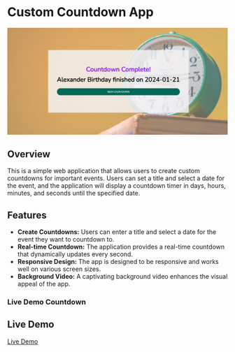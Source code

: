 # Custom Countdown App

![Custom Countdown App](1.png)

## Overview

This is a simple web application that allows users to create custom countdowns for important events. Users can set a title and select a date for the event, and the application will display a countdown timer in days, hours, minutes, and seconds until the specified date.

## Features

- **Create Countdowns:** Users can enter a title and select a date for the event they want to countdown to.
- **Real-time Countdown:** The application provides a real-time countdown that dynamically updates every second.
- **Responsive Design:** The app is designed to be responsive and works well on various screen sizes.
- **Background Video:** A captivating background video enhances the visual appeal of the app.

### Live Demo Countdown
## Live Demo
[Live Demo](https://lambrugeorge.github.io/custom-countdown/)
